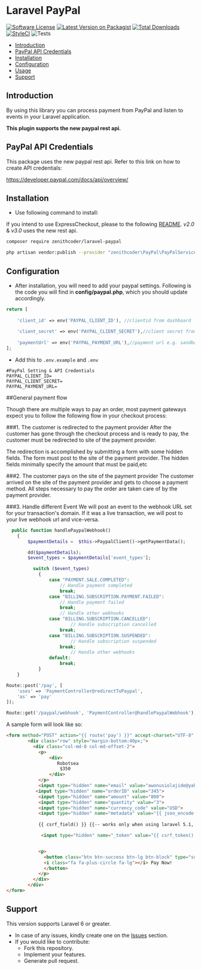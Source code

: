 # Laravel PayPal

[![Software License](https://img.shields.io/badge/license-MIT-brightgreen.svg?style=flat-square)](LICENSE.md)
[![Latest Version on Packagist](https://img.shields.io/packagist/v/zenithcoder/paypal.svg?style=flat-square)](https://packagist.org/packages/zenithcoder/laravel-paypal)
[![Total Downloads](https://img.shields.io/packagist/dt/zenithcoder/paypal.svg?style=flat-square)](https://packagist.org/packages/zenithcoder/laravel-paypal)
[![StyleCI](https://github.styleci.io/repos/43671533/shield?branch=v2.0)](https://github.styleci.io/repos/43671533?branch=v2.0)
![Tests](https://github.com/zenithcoder/laravel-paypal/workflows/TestsV3/badge.svg)


- [Introduction](#introduction)
- [PayPal API Credentials](#paypal-api-credentials)
- [Installation](#installation)
- [Configuration](#configuration)
- [Usage](#usage)
- [Support](#support)

    
<a name="introduction"></a>
## Introduction

By using this library you can process payment from PayPal and listen to events in your Laravel application.

**This plugin supports the new paypal rest api.**

<a name="paypal-api-credentials"></a>
## PayPal API Credentials

This package uses the new paypal rest api. Refer to this link on how to create API credentials:

https://developer.paypal.com/docs/api/overview/

<a name="installation"></a>
## Installation

* Use following command to install:

If you intend to use ExpressCheckout, please to the following [README](https://github.com/zenithcoder/laravel-paypal/tree/v1.0). *v2.0* & *v3.0* uses the new rest api.

```bash
composer require zenithcoder/laravel-paypal
```

```bash
php artisan vendor:publish --provider "zenithcoder\PayPal\PayPalServiceProvider"
```

<a name="configuration"></a>
## Configuration

* After installation, you will need to add your paypal settings. Following is the code you will find in **config/paypal.php**, which you should update accordingly.

```php
return [
    
    'client_id' => env('PAYPAL_CLIENT_ID'), //clientid from dashboard
  
    'client_secret' => env('PAYPAL_CLIENT_SECRET'),//client secret from dashboard
 
    'paymentUrl' => env('PAYPAL_PAYMENT_URL'),//payment url e.g. sandbox= https://api-m.sandbox.paypal.com
];
```

* Add this to `.env.example` and `.env`

```
#PayPal Setting & API Credentials  
PAYPAL_CLIENT_ID=
PAYPAL_CLIENT_SECRET=
PAYPAL_PAYMENT_URL=

```

##General payment flow

Though there are multiple ways to pay an order, most payment gateways expect you to follow the following flow in your checkout process:

###1. The customer is redirected to the payment provider
After the customer has gone through the checkout process and is ready to pay, the customer must be redirected to site of the payment provider.

The redirection is accomplished by submitting a form with some hidden fields. The form must post to the site of the payment provider. The hidden fields minimally specify the amount that must be paid,etc


###2. The customer pays on the site of the payment provider
The customer arrived on the site of the payment provider and gets to choose a payment method. All steps necessary to pay the order are taken care of by the payment provider.

###3. Handle different Event
We will post an event to the webhook URL set for your transaction's domain. If it was a live transaction, we will post to your live webhook url and vice-versa.

```php
  public function handlePaypalWebhook()
    {
        $paymentDetails =  $this->PaypalClient()->getPaymentData();

        dd($paymentDetails);
        $event_types = $paymentDetails['event_types'];

          switch ($event_types)
            {
                case "PAYMENT.SALE.COMPLETED":
                    // Handle payment completed
                    break;
                case "BILLING.SUBSCRIPTION.PAYMENT.FAILED":
                    // Handle payment failed
                    break;
                    // Handle other webhooks
                case "BILLING.SUBSCRIPTION.CANCELLED":
                        // Handle subscription cancelled
                    break;
                case "BILLING.SUBSCRIPTION.SUSPENDED":
                        // Handle subscription suspended
                    break;
                        // Handle other webhooks
                default:
                    break;
            }
    }

```

 
```php
Route::post('/pay', [
    'uses' => 'PaymentController@redirectToPaypal',
    'as' => 'pay'
]);
```

```php
Route::get('/paypal/webhook', 'PaymentController@handlePaypalWebhook');
```

A sample form will look like so:

```html
<form method="POST" action="{{ route('pay') }}" accept-charset="UTF-8" class="form-horizontal" role="form">
        <div class="row" style="margin-bottom:40px;">
          <div class="col-md-8 col-md-offset-2">
            <p>
                <div>
                   Robotsea
                    $350
                </div>
            </p>
            <input type="hidden" name="email" value="awonusiolajide@yahoo.com">  
           <input type="hidden" name="orderID" value="345">
            <input type="hidden" name="amount" value="800"> 
            <input type="hidden" name="quantity" value="3">
            <input type="hidden" name="currency_code" value="USD">
            <input type="hidden" name="metadata" value="{{ json_encode($array = ['key_name' => 'value',]) }}" > {{-- For other necessary things you want to add to your payload. it is optional though --}}
            
            {{ csrf_field() }} {{-- works only when using laravel 5.1, 5.2 --}}

             <input type="hidden" name="_token" value="{{ csrf_token() }}"> {{-- employ this in place of csrf_field only in laravel 5.0 --}}


            <p>
              <button class="btn btn-success btn-lg btn-block" type="submit" value="Pay Now!">
              <i class="fa fa-plus-circle fa-lg"></i> Pay Now!
              </button>
            </p>
          </div>
        </div>
</form>
```

## Support

This version supports Laravel 6 or greater.
* In case of any issues, kindly create one on the [Issues](https://github.com/zenithcoder/laravel-paypal/issues) section.
* If you would like to contribute:
  * Fork this repository.
  * Implement your features.
  * Generate pull request.
 
